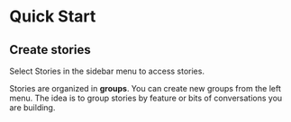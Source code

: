 # Quick Start

## Create stories

Select Stories in the sidebar menu to access stories.

Stories are organized in **groups**. You can create new groups from the left menu. The idea is to group stories by feature or bits of conversations you are building.

